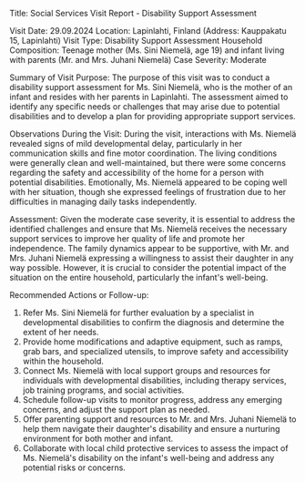  Title: Social Services Visit Report - Disability Support Assessment

Visit Date: 29.09.2024
Location: Lapinlahti, Finland (Address: Kauppakatu 15, Lapinlahti)
Visit Type: Disability Support Assessment
Household Composition: Teenage mother (Ms. Sini Niemelä, age 19) and infant living with parents (Mr. and Mrs. Juhani Niemelä)
Case Severity: Moderate

Summary of Visit Purpose:
The purpose of this visit was to conduct a disability support assessment for Ms. Sini Niemelä, who is the mother of an infant and resides with her parents in Lapinlahti. The assessment aimed to identify any specific needs or challenges that may arise due to potential disabilities and to develop a plan for providing appropriate support services.

Observations During the Visit:
During the visit, interactions with Ms. Niemelä revealed signs of mild developmental delay, particularly in her communication skills and fine motor coordination. The living conditions were generally clean and well-maintained, but there were some concerns regarding the safety and accessibility of the home for a person with potential disabilities. Emotionally, Ms. Niemelä appeared to be coping well with her situation, though she expressed feelings of frustration due to her difficulties in managing daily tasks independently.

Assessment:
Given the moderate case severity, it is essential to address the identified challenges and ensure that Ms. Niemelä receives the necessary support services to improve her quality of life and promote her independence. The family dynamics appear to be supportive, with Mr. and Mrs. Juhani Niemelä expressing a willingness to assist their daughter in any way possible. However, it is crucial to consider the potential impact of the situation on the entire household, particularly the infant's well-being.

Recommended Actions or Follow-up:
1. Refer Ms. Sini Niemelä for further evaluation by a specialist in developmental disabilities to confirm the diagnosis and determine the extent of her needs.
2. Provide home modifications and adaptive equipment, such as ramps, grab bars, and specialized utensils, to improve safety and accessibility within the household.
3. Connect Ms. Niemelä with local support groups and resources for individuals with developmental disabilities, including therapy services, job training programs, and social activities.
4. Schedule follow-up visits to monitor progress, address any emerging concerns, and adjust the support plan as needed.
5. Offer parenting support and resources to Mr. and Mrs. Juhani Niemelä to help them navigate their daughter's disability and ensure a nurturing environment for both mother and infant.
6. Collaborate with local child protective services to assess the impact of Ms. Niemelä's disability on the infant's well-being and address any potential risks or concerns.